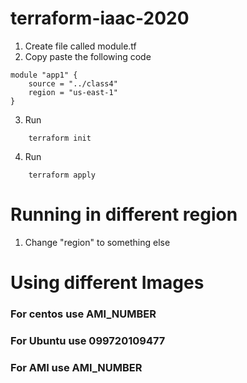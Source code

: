 # terraform-iaac-2020

1. Create file called module.tf
2. Copy paste the following code 
```
module "app1" {
    source = "../class4"
    region = "us-east-1"
}
```

3. Run 
```
    terraform init 
```
4. Run 
```
    terraform apply
```



# Running in different region
1. Change "region" to something else


# Using different Images
### For centos use AMI_NUMBER
### For Ubuntu use  099720109477
### For AMI   use  AMI_NUMBER
